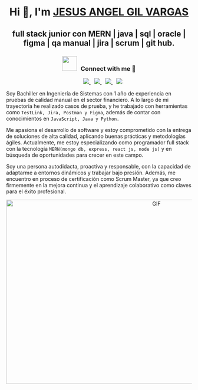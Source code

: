 <h1 align="center">Hi 👋, I'm <a href="https://www.linkedin.com/in/jesus-angel-gil-vargas/" target="_blank">JESUS ANGEL GIL VARGAS</a></h1>


<h2 align="center">full stack junior con MERN | java | sql | oracle | figma | qa manual | jira | scrum | git hub.</h2>

<h3 align="center" > <a href="#"><img src="https://media.giphy.com/media/iY8CRBdQXODJSCERIr/giphy.gif" width="40" height="40" style="margin-right: 10px;"></a>Connect with me 🤝 </h3>

<p align="center">
   <div align="center"  class="icons-social" style="margin-left: 10px;">
     <a style="margin-left: 10px;"  target="_blank" href="#">
			<img src="https://img.icons8.com/doodle/40/000000/linkedin--v2.png">
     </a>
     <a style="margin-left: 10px;" target="_blank" href="#">
		  <img src="https://img.icons8.com/doodle/40/000000/github--v1.png">
     </a>
     <a style="margin-left: 10px;" target="_blank" href="#">
			<img src="https://img.icons8.com/doodle/40/000000/instagram-new--v2.png">
     </a>
	 	 <a style="margin-left: 10px;" target="_blank" href="#">
			<img src="https://img.icons8.com/doodle/1x/youtube--v2.png" >
    </a>
  </div>
</p>

Soy Bachiller en Ingeniería de Sistemas con 1 año de experiencia en pruebas de calidad manual en el sector financiero. A lo largo de mi trayectoria he realizado casos de prueba, y he trabajado con herramientas como `TestLink, Jira, Postman y Figma`, además de contar con conocimientos en `JavaScript, Java y Python.`

Me apasiona el desarrollo de software y estoy comprometido con la entrega de soluciones de alta calidad, aplicando buenas prácticas y metodologías ágiles. Actualmente, me estoy especializando como programador full stack con la tecnología `MERN(mongo db, express, react js, node js)` y en búsqueda de oportunidades para crecer en este campo.

Soy una persona autodidacta, proactiva y responsable, con la capacidad de adaptarme a entornos dinámicos y trabajar bajo presión. Además, me encuentro en proceso de certificación como Scrum Master, ya que creo firmemente en la mejora continua y el aprendizaje colaborativo como claves para el éxito profesional.

<p align="center"
<a href="https://www.linkedin.com/in/jesus-angel-gil-vargas/" target="_blank" style="display: block; text-align: center">
  <img src="https://media.giphy.com/media/SWoSkN6DxTszqIKEqv/giphy.gif" alt="GIF" height="500" width="800" style="float: center">
</a>
</p>

<br/>


[linkedink]: https://www.linkedin.com/in/jesus-angel-gil-vargas
